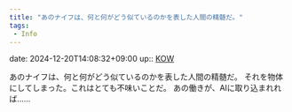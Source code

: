 ```yaml
---
title: "あのナイフは、何と何がどう似ているのかを表した人間の精髄だ。"
tags:
 - Info
---
```


date: 2024-12-20T14:08:32+09:00
up:: [KOW](Bar/Novel/Nacaria/KOW.md)

あのナイフは、何と何がどう似ているのかを表した人間の精髄だ。
それを物体にしてしまった。これはとても不味いことだ。
あの働きが、AIに取り込まれれば……
